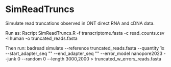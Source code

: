 # SimReadTruncs

Simulate read truncations observed in ONT direct RNA and cDNA data.

Run as:
Rscript SimReadTruncs.R -f transcriptome.fasta -c read_counts.csv -l human -o truncated_reads.fasta

Then run:
badread simulate --reference truncated_reads.fasta --quantity 1x --start_adapter_seq "" --end_adapter_seq "" --error_model nanopore2023 --junk 0 --random 0 --length 3000,2000 > truncated_w_errors_reads.fasta
